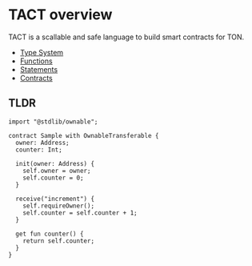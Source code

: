 # TACT overview

TACT is a scallable and safe language to build smart contracts for TON.

* [Type System](/types.md)
* [Functions](/functions.md)
* [Statements](/statements.md)
* [Contracts](/contract.md)

## TLDR

```
import "@stdlib/ownable";

contract Sample with OwnableTransferable {
  owner: Address;
  counter: Int;
  
  init(owner: Address) {
    self.owner = owner;
    self.counter = 0;
  }
  
  receive("increment") {
    self.requireOwner();
    self.counter = self.counter + 1;
  }
  
  get fun counter() {
    return self.counter;
  }
}
```
